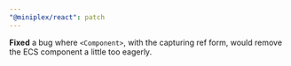 ```yaml
---
"@miniplex/react": patch
---
```


**Fixed** a bug where `<Component>`, with the capturing ref form, would remove the ECS component a little too eagerly.
